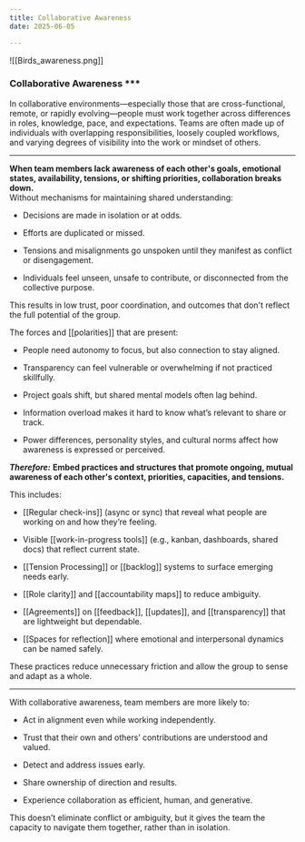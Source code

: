 ```yaml
---
title: Collaborative Awareness
date: 2025-06-05

---
```

![[Birds_awareness.png]]

### Collaborative Awareness ***

In collaborative environments—especially those that are cross-functional, remote, or rapidly evolving—people must work together across differences in roles, knowledge, pace, and expectations. Teams are often made up of individuals with overlapping responsibilities, loosely coupled workflows, and varying degrees of visibility into the work or mindset of others. 

***
**When team members lack awareness of each other's goals, emotional states, availability, tensions, or shifting priorities, collaboration breaks down.**  
Without mechanisms for maintaining shared understanding:

- Decisions are made in isolation or at odds.

- Efforts are duplicated or missed.

- Tensions and misalignments go unspoken until they manifest as conflict or disengagement.

- Individuals feel unseen, unsafe to contribute, or disconnected from the collective purpose.

This results in low trust, poor coordination, and outcomes that don't reflect the full potential of the group.

The forces and [[polarities]] that are present:

- People need autonomy to focus, but also connection to stay aligned.

- Transparency can feel vulnerable or overwhelming if not practiced skillfully.

- Project goals shift, but shared mental models often lag behind.

- Information overload makes it hard to know what’s relevant to share or track.

- Power differences, personality styles, and cultural norms affect how awareness is expressed or perceived.

***Therefore:*** **Embed practices and structures that promote ongoing, mutual awareness of each other's context, priorities, capacities, and tensions.**

This includes:

- [[Regular check-ins]] (async or sync) that reveal what people are working on and how they’re feeling.

- Visible [[work-in-progress tools]] (e.g., kanban, dashboards, shared docs) that reflect current state.

- [[Tension Processing]] or [[backlog]] systems to surface emerging needs early.

- [[Role clarity]] and [[accountability maps]] to reduce ambiguity.

- [[Agreements]] on [[feedback]], [[updates]], and [[transparency]] that are lightweight but dependable.

- [[Spaces for reflection]] where emotional and interpersonal dynamics can be named safely.

These practices reduce unnecessary friction and allow the group to sense and adapt as a whole.
***
With collaborative awareness, team members are more likely to:

- Act in alignment even while working independently.

- Trust that their own and others’ contributions are understood and valued.

- Detect and address issues early.

- Share ownership of direction and results.

- Experience collaboration as efficient, human, and generative.

This doesn’t eliminate conflict or ambiguity, but it gives the team the capacity to navigate them together, rather than in isolation.

